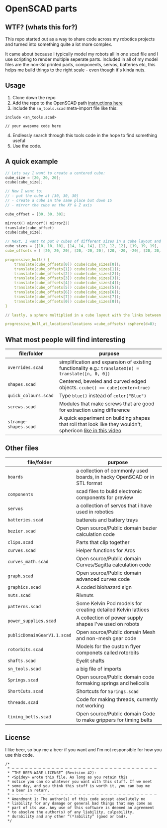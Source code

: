 # OpenSCAD parts

## WTF? (whats this for?)
This repo started out as a way to share code across my robotics projects and turned into something quite a lot more complex.

It came about because I typically model my robots all in one scad file and I use scripting to render multiple seperate parts. Included in all of my model files are the non-3d printed parts, components, servos, batteries etc, this helps me build things to the right scale - even though it's kinda nuts.

## Usage

1. Clone down the repo
2. Add the repo to the OpenSCAD path [instructions here](https://en.wikibooks.org/wiki/OpenSCAD_User_Manual/Libraries#Setting_OPENSCADPATH)
3. include the `sn_tools.scad` meta-import file like this:
```
include <sn_tools.scad>

// your awesome code here
```
4. Endlessly search through this tools code in the hope to find something useful
5. Use the code.

## A quick example

```c
// Lets say I want to create a centered cube:
cube_size = [20, 20, 20];
ccube(cube_size);

// Now I want to:
// - put the cube at [30, 30, 30]
// - create a cube in the same place but down 15
// - mirror the cube on the XY & Z axis

cube_offset = [30, 30, 30];

mirrorX() mirrorY() mirrorZ()
translate(cube_offset)
ccube(cube_size);

// Next, I want to put 8 cubes of different sizes in a cube layout and hull the links between but not the whole thing
cube_sizes = [[10, 10, 10], [14, 14, 14], [12, 12, 12], [19, 19, 19], [12, 12, 12], [14, 14, 14], [15, 15, 15], [13, 13, 13], [17, 17, 17], ];
cube_offsets = [ [20, 20, 20], [20, -20, 20], [20, -20, -20], [20, 20, -20], [-20, 20, 20], [-20, -20, 20], [-20, 20, -20], [-20, -20, -20], ];

progressive_hull() {
    translate(cube_offsets[0]) ccube(cube_sizes[0]);
    translate(cube_offsets[1]) ccube(cube_sizes[1]);
    translate(cube_offsets[2]) ccube(cube_sizes[2]);
    translate(cube_offsets[3]) ccube(cube_sizes[3]);
    translate(cube_offsets[4]) ccube(cube_sizes[4]);
    translate(cube_offsets[5]) ccube(cube_sizes[5]);
    translate(cube_offsets[6]) ccube(cube_sizes[6]);
    translate(cube_offsets[7]) ccube(cube_sizes[7]);
    translate(cube_offsets[0]) ccube(cube_sizes[0]);
}

// lastly, a sphere multiplied in a cube layout with the links between them hulled

progressive_hull_at_locations(locations =cube_offsets) csphere(d=8);

```

## What most people will find interesting

| file/folder | purpose |
|-|-|
| `overrides.scad` | simplification and expansion of existing functionality e.g.: `translateX(n) = translate([n, 0, 0])` |
| `shapes.scad` | Centered, beveled and curved edged objects. `ccube() == cube(center=true)` |
| `quick_colours.scad` | Type `blue()` instead of `color("Blue")` |
| `screws.scad` | Modules that make screws that are good for extraction using difference |
| `strange-shapes.scad` | A quick experiment on building shapes that roll that look like they wouldn't, sphericon [like in this video](https://www.youtube.com/watch?v=wb29-ULRBaE) |

## Other files

| file/folder | purpose |
|-|-|
| `boards` | a collection of commonly used boards, in hacky OpenSCAD or in STL format |
| `components` | scad files to build electronic components for preview |
| `servos` | a collection of servos that i have used in robotics|
| `batteries.scad` | battereis and battery trays |
| `bezier.scad` | Open source/Public domain bezier calculation code |
| `clips.scad` | Parts that clip together |
| `curves.scad` | Helper functions for Arcs |
| `curves_math.scad` | Open source/Public domain Curves/Sagitta calculation code |
| `graph.scad` | Open source/Public domain advanced curves code |
| `graphics.scad` | A coded biohazard sign |
| `nuts.scad` | Rivnuts |
| `patterns.scad` | Some Kelvin Pod models for creating detailed Kelvin lattices |
| `power_supplies.scad` | A collection of power supply shapes I've used on robots |
| `publicDomainGearV1.1.scad` | Open source/Public domain Mesh and non-mesh gear code |
| `rotorbits.scad` | Models for the custom flyer componets called rotorbits |
| `shafts.scad` | Eyelit shafts |
| `sn_tools.scad` | a big file of imports |
| `Springs.scad` | Open source/Public domain code formaking springs and helicoils |
| `ShortCuts.scad` | Shortcuts for `Springs.scad` |
| `threads.scad` | Code for making threads, currently not working |
| `timing_belts.scad` | Open source/Public domain Code to make grippers for timing belts |

## License

I like beer, so buy me a beer if you want and I'm not responsible for how you use this code.

```
/* 
 * — — — — — — — — — — — — — — — — — — — — — — — — — — — — — — — — — 
 * “THE BEER-WARE LICENSE” (Revision 42):
 * <Spidey> wrote this file. As long as you retain this  
 * notice you can do whatever you want with this stuff. If we meet
 * some day, and you think this stuff is worth it, you can buy me
 * a beer in return.
 * — — — — — — — — — — — — — — — — — — — — — — — — — — — — — — — — — 
 * Amendment 1: The author(s) of this code accept absolutely no 
 * liability for any damage or general bad things that may come as 
 * part of its use. Any use of this software is deemed an agreement 
 * to absolve the author(s) of any liability, culpability, 
 * durability and any other “(*)ability” (good or bad).
 */
 ```